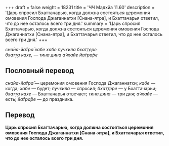 +++
draft = false
weight = 18231
title = 'ЧЧ Мадхйа 11.60'
description = 'Царь спросил Бхаттачарью, когда должна состояться церемония омовения Господа Джаганнатхи [Снана-ятра], и Бхаттачарья ответил, что до нее осталось всего три дня.'
summary = 'Царь спросил Бхаттачарью, когда должна состояться церемония омовения Господа Джаганнатхи [Снана-ятра], и Бхаттачарья ответил, что до нее осталось всего три дня.'
+++

_сна̄на-йа̄тра̄ кабе хабе пучхила бхат̣т̣ере  
бхат̣т̣а кахе, — тина дина а̄чхайе йа̄тра̄ре_

## Пословный перевод

_сна̄на_\-_йа̄тра̄_ — церемония омовения Господа Джаганнатхи; _кабе_ — когда; _хабе_ — будет; _пучхила_ — спросил; _бхат̣т̣ере_ — у Бхаттачарьи; _бхат̣т̣а_ _кахе_ — Бхаттачарья отвечает; _тина_ _дина_ — три дня; _а̄чхайе_ — есть; _йа̄тра̄ре_ — до праздника.

## Перевод

**Царь спросил Бхаттачарью, когда должна состояться церемония омовения Господа Джаганнатхи \[Снана-ятра\], и Бхаттачарья ответил, что до нее осталось всего три дня.**
